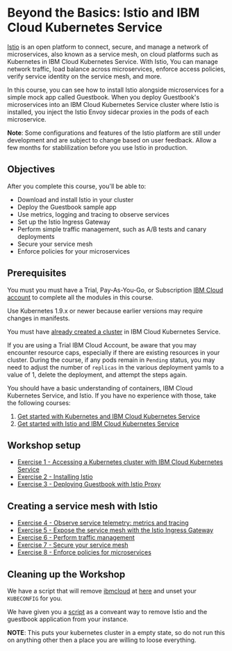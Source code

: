 # Beyond the Basics: Istio and IBM Cloud Kubernetes Service
[Istio](https://www.ibm.com/cloud/info/istio) is an open platform to connect, secure, and manage a network of microservices, also known as a service mesh, on cloud platforms such as Kubernetes in IBM Cloud Kubernetes Service. With Istio, You can manage network traffic, load balance across microservices, enforce access policies, verify service identity on the service mesh, and more.

In this course, you can see how to install Istio alongside microservices for a simple mock app called Guestbook. When you deploy Guestbook's microservices into an IBM Cloud Kubernetes Service cluster where Istio is installed, you inject the Istio Envoy sidecar proxies in the pods of each microservice.

**Note**: Some configurations and features of the Istio platform are still under development and are subject to change based on user feedback. Allow a few months for stablilization before you use Istio in production.

## Objectives
After you complete this course, you'll be able to:
- Download and install Istio in your cluster
- Deploy the Guestbook sample app
- Use metrics, logging and tracing to observe services
- Set up the Istio Ingress Gateway
- Perform simple traffic management, such as A/B tests and canary deployments
- Secure your service mesh
- Enforce policies for your microservices

## Prerequisites
You must you must have a Trial, Pay-As-You-Go, or Subscription [IBM Cloud account](https://console.bluemix.net/registration/) to complete all the modules in this course.

Use Kubernetes 1.9.x or newer because earlier versions may require changes in manifests.

You must have [already created a cluster](https://console.bluemix.net/docs/containers/container_index.html#container_index) in IBM Cloud Kubernetes Service.

If you are using a Trial IBM Cloud Account, be aware that you may encounter resource caps, especially if there are existing resources in your cluster.  During the course, if any pods remain in `Pending` status, you may need to adjust the number of `replicas` in the various deployment yamls to a value of 1, delete the deployment, and attempt the steps again.

You should have a basic understanding of containers, IBM Cloud Kubernetes Service, and Istio. If you have no experience with those, take the following courses:
1. [Get started with Kubernetes and IBM Cloud Kubernetes Service](https://developer.ibm.com/courses/all/get-started-kubernetes-ibm-cloud-container-service/)
2. [Get started with Istio and IBM Cloud Kubernetes Service](https://developer.ibm.com/courses/all/get-started-istio-ibm-cloud-container-service/)


## Workshop setup
- [Exercise 1 - Accessing a Kubernetes cluster with IBM Cloud Kubernetes Service](exercise-1/README.md)
- [Exercise 2 - Installing Istio](exercise-2/README.md)
- [Exercise 3 - Deploying Guestbook with Istio Proxy](exercise-3/README.md)

## Creating a service mesh with Istio

- [Exercise 4 - Observe service telemetry: metrics and tracing](exercise-4/README.md)
- [Exercise 5 - Expose the service mesh with the Istio Ingress Gateway](exercise-5/README.md)
- [Exercise 6 - Perform traffic management](exercise-6/README.md)
- [Exercise 7 - Secure your service mesh](exercise-7/README.md)
- [Exercise 8 - Enforce policies for microservices](exercise-8/README.md)

## Cleaning up the Workshop

We have a script that will remove [ibmcloud](https://console.bluemix.net/docs/cli/index.html#overview) at [here](cleanup/clean_your_local_machine.sh) and unset your `KUBECONFIG` for you.

We have given you a [script](cleanup/clean_your_k8s_cluster.sh) as a conveant way to remove Istio and the guestbook
application from your instance.

**NOTE**: This puts your kubernetes cluster in a empty state, so do not run this on anything other then
a place you are willing to loose everything.
